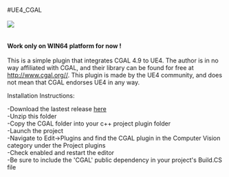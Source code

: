 #UE4_CGAL
</br></br>
<img src="http://swannmartinez.com/wp-content/uploads/2016/11/UE4Editor_2016-11-07_23-27-56.png"></br></br></br>
<b>Work only on WIN64 platform for now !</b></br></br>
This is a simple plugin that integrates CGAL 4.9 to UE4. The author is in no way affiliated with CGAL, and their library can be found for free at http://www.cgal.org//.  This plugin is made by the UE4 community, and does not mean that CGAL endorses UE4 in any way.</br>

Installation Instructions:</br>

-Download the lastest release <a href="https://github.com/armabon/UE4_CGAL/blob/master/Build/CGAL.zip">here</a></br>
-Unzip this folder</br>
-Copy the CGAL folder into your c++ project plugin folder</br>
-Launch the project</br>
-Navigate to Edit->Plugins and find the CGAL plugin in the Computer Vision category under the Project plugins</br>
-Check enabled and restart the editor</br>
-Be sure to include the 'CGAL' public dependency in your project's Build.CS file
